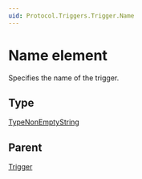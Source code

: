 ```yaml
---
uid: Protocol.Triggers.Trigger.Name
---
```


# Name element

Specifies the name of the trigger.

## Type

[TypeNonEmptyString](xref:Protocol-TypeNonEmptyString)

## Parent

[Trigger](xref:Protocol.Triggers.Trigger)

